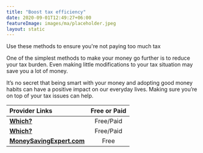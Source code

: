 ```yaml
---
title: "Boost tax efficiency"
date: 2020-09-01T12:49:27+06:00
featureImage: images/ma/placeholder.jpeg
layout: static
---
```


Use these methods to ensure you're not paying too much tax

One of the simplest methods to make your money go further is to reduce your tax burden. Even making little modifications to your tax situation may save you a lot of money.

It’s no secret that being smart with your money and adopting good money habits can have a positive impact on our everyday lives. Making sure you’re on top of your tax issues can help.

| Provider Links      | Free or Paid  |  
| :-----------          | :--------------:      |  
| [**Which?**](https://www.which.co.uk/money/tax/saving-on-tax/35-ways-to-save-on-tax-a18nb3s9144f) | Free/Paid | 
| [**Which?**](https://www.which.co.uk/money/savings-and-isas/savings-accounts/how-to-find-the-best-savings-account-aAWTh2N0jTx5) | Free/Paid | 
| [**MoneySavingExpert.com**](https://www.moneysavingexpert.com/banking/tax-rates/) | Free | 
  

<br/><br/>






